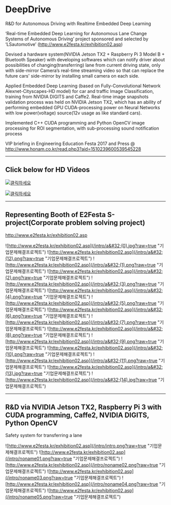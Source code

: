 # DeepDrive

R&D for Autonomous Driving with Realtime Embedded Deep Learning

‘Real-time Embedded Deep Learning for Autonomous Lane Change Systems of Autonomous Driving’ project sponsored and selected by ‘LSautomotive’ (http://www.e2festa.kr/exhibition02.asp)

Devised a hardware system(NVIDIA Jetson TX2 + Raspberry Pi 3 Model B + Bluetooth Speaker) with developing softwares which can notify driver about possibilities of changing(transferring) lane from current driving state, only with side-mirror Camera’s real-time streaming video so that can replace the future cars' side-mirror by installing small camera on each side.

Applied Embedded Deep Learning (based on Fully-Convolutional Network Alexnet-Cityscapes-HD model) for car and traffic Image Classification, training from NVIDIA DIGITS and Caffe2. Real-time image snapshots validation process was held on NVIDIA Jetson TX2, which has an ability of performing embedded GPU CUDA-processing power on Neural Networks with low power(voltage) source(12v usage as like standard cars).

Implemented C++ CUDA programming and Python OpenCV image processing for ROI segmentation, with sub-processing sound notification process

VIP briefing in Engineering Education Festa 2017 and Press @ http://www.honam.co.kr/read.php3?aid=1510239600539545228

* * *
## Click below for HD Videos

[![클릭하세요](http://i3.ytimg.com/vi/4_7ZRNkw2hg/hqdefault.jpg)](https://youtu.be/4_7ZRNkw2hg)

[![클릭하세요](http://i3.ytimg.com/vi/P0lvpdoHX4I/hqdefault.jpg)](https://youtu.be/P0lvpdoHX4I)

* * *
## Representing Booth of E2Festa S-project(Corporate problem solving project)
http://www.e2festa.kr/exhibition02.asp


![http://www.e2festa.kr/exhibition02.asp](/intro/a&#32;(0).jpg?raw=true "기업문제해결프로젝트")
![http://www.e2festa.kr/exhibition02.asp](/intro/a&#32;(12).png?raw=true "기업문제해결프로젝트")
![http://www.e2festa.kr/exhibition02.asp](/intro/a&#32;(1).png?raw=true "기업문제해결프로젝트")
![http://www.e2festa.kr/exhibition02.asp](/intro/a&#32;(2).png?raw=true "기업문제해결프로젝트")
![http://www.e2festa.kr/exhibition02.asp](/intro/a&#32;(3).png?raw=true "기업문제해결프로젝트")
![http://www.e2festa.kr/exhibition02.asp](/intro/a&#32;(4).png?raw=true "기업문제해결프로젝트")
![http://www.e2festa.kr/exhibition02.asp](/intro/a&#32;(5).png?raw=true "기업문제해결프로젝트")
![http://www.e2festa.kr/exhibition02.asp](/intro/a&#32;(6).png?raw=true "기업문제해결프로젝트")
![http://www.e2festa.kr/exhibition02.asp](/intro/a&#32;(7).png?raw=true "기업문제해결프로젝트")
![http://www.e2festa.kr/exhibition02.asp](/intro/a&#32;(8).png?raw=true "기업문제해결프로젝트")
![http://www.e2festa.kr/exhibition02.asp](/intro/a&#32;(9).png?raw=true "기업문제해결프로젝트")
![http://www.e2festa.kr/exhibition02.asp](/intro/a&#32;(10).png?raw=true "기업문제해결프로젝트")
![http://www.e2festa.kr/exhibition02.asp](/intro/a&#32;(11).png?raw=true "기업문제해결프로젝트")
![http://www.e2festa.kr/exhibition02.asp](/intro/a&#32;(13).jpg?raw=true "기업문제해결프로젝트")
![http://www.e2festa.kr/exhibition02.asp](/intro/a&#32;(14).jpg?raw=true "기업문제해결프로젝트")

* * *
## R&D via NVIDIA Jetson TX2, Raspberry Pi 3 with CUDA programming, Caffe2, NVIDIA DIGITS, Python OpenCV

Safety system for transferring a lane

![http://www.e2festa.kr/exhibition02.asp](/intro/intro.png?raw=true "기업문제해결프로젝트")
![http://www.e2festa.kr/exhibition02.asp](/intro/noname01.png?raw=true "기업문제해결프로젝트")
![http://www.e2festa.kr/exhibition02.asp](/intro/noname02.png?raw=true "기업문제해결프로젝트")
![http://www.e2festa.kr/exhibition02.asp](/intro/noname03.png?raw=true "기업문제해결프로젝트")
![http://www.e2festa.kr/exhibition02.asp](/intro/noname04.png?raw=true "기업문제해결프로젝트")
![http://www.e2festa.kr/exhibition02.asp](/intro/noname05.png?raw=true "기업문제해결프로젝트")




